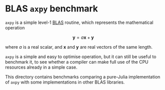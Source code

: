 # BLAS `axpy` benchmark

`axpy` is a simple level-1
[BLAS](https://en.wikipedia.org/wiki/Basic_Linear_Algebra_Subprograms) routine,
which represents the mathematical operation

$$ \mathbf{y} = a \mathbf{x} + \mathbf{y} $$

where $a$ is a real scalar, and $\mathbf{x}$ and $\mathbf{y}$ are real vectors
of the same length.

`axpy` is a simple and easy to optimise operation, but it can still be useful to
benchmark it, to see whether a compiler can make full use of the CPU resources
already in a simple case.

This directory contains benchmarks comparing a pure-Julia implementation of
`axpy` with some implementations in other BLAS libraries.
